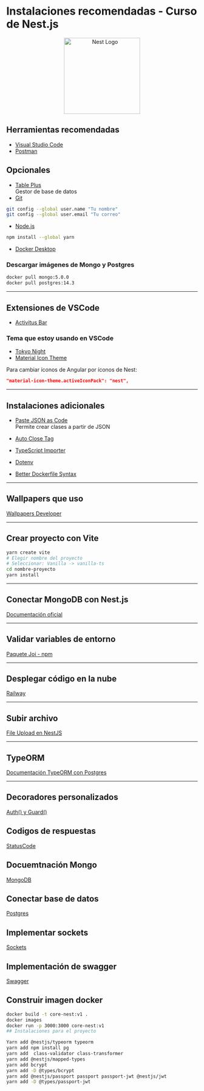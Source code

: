 # Instalaciones recomendadas - Curso de Nest.js

<p align="center">
  <a href="http://nestjs.com/" target="blank">
    <img src="https://nestjs.com/img/logo-small.svg" width="200" alt="Nest Logo" />
  </a>
</p>

## Herramientas recomendadas

- [Visual Studio Code](https://code.visualstudio.com/)
- [Postman](https://www.postman.com/downloads/)

## Opcionales

- [Table Plus](https://tableplus.com/)  
  Gestor de base de datos
- [Git](https://git-scm.com/)

```bash
git config --global user.name "Tu nombre"
git config --global user.email "Tu correo"
```

- [Node.js](https://nodejs.org/es/)

```bash
npm install --global yarn
```

- [Docker Desktop](https://www.docker.com/get-started)

### Descargar imágenes de Mongo y Postgres

```bash
docker pull mongo:5.0.0
docker pull postgres:14.3
```

---

## Extensiones de VSCode

- [Activitus Bar](https://marketplace.visualstudio.com/items?itemName=Gruntfuggly.activitusbar)

### Tema que estoy usando en VSCode

- [Tokyo Night](https://marketplace.visualstudio.com/items?itemName=enkia.tokyo-night)
- [Material Icon Theme](https://marketplace.visualstudio.com/items?itemName=PKief.material-icon-theme)

Para cambiar íconos de Angular por íconos de Nest:

```json
"material-icon-theme.activeIconPack": "nest",
```

---

## Instalaciones adicionales

- [Paste JSON as Code](https://marketplace.visualstudio.com/items?itemName=quicktype.quicktype)  
  Permite crear clases a partir de JSON

- [Auto Close Tag](https://marketplace.visualstudio.com/items?itemName=formulahendry.auto-close-tag)
- [TypeScript Importer](https://marketplace.visualstudio.com/items?itemName=pmneo.tsimporter)
- [Dotenv](https://marketplace.visualstudio.com/items?itemName=mikestead.dotenv)
- [Better Dockerfile Syntax](https://marketplace.visualstudio.com/items?itemName=jeff-hykin.better-dockerfile-syntax)

---

## Wallpapers que uso

[Wallpapers Developer](https://drive.google.com/drive/folders/1ItU8rbSGJjnh2USOBGwaCo9nYKifPJ6m?usp=sharing)

---

## Crear proyecto con Vite

```bash
yarn create vite
# Elegir nombre del proyecto
# Seleccionar: Vanilla -> vanilla-ts
cd nombre-proyecto
yarn install
```

---

## Conectar MongoDB con Nest.js

[Documentación oficial](https://docs.nestjs.com/techniques/mongodb)

---

## Validar variables de entorno

[Paquete Joi - npm](https://www.npmjs.com/package/joi)

---

## Desplegar código en la nube

[Railway](https://railway.com/)

---

## Subir archivo

[File Upload en NestJS](https://docs.nestjs.com/techniques/file-upload)

---

## TypeORM

[Documentación TypeORM con Postgres](https://docs.nestjs.com/techniques/database)

---

## Decoradores personalizados

[Auth() y Guard()](https://docs.nestjs.com/custom-decorators#decorator-composition)

## Codigos de respuestas

[StatusCode](https://developer.mozilla.org/en-US/docs/Web/HTTP/Reference/Status)

## Docuemtnación Mongo

[MongoDB](https://docs.nestjs.com/techniques/mongodb)

## Conectar base de datos

[Postgres](https://docs.nestjs.com/techniques/database)

## Implementar sockets

[Sockets](https://docs.nestjs.com/techniques/database)

## Implementación de swagger

[Swagger](https://docs.nestjs.com/openapi/introduction)

## Construir imagen docker

```bash
docker build -t core-nest:v1 .
docker images
docker run -p 3000:3000 core-nest:v1
## Instalaciones para el proyecto
```

```bash
Yarn add @nestjs/typeorm typeorm
yarn add npm install pg
yarn add  class-validator class-transformer
yarn add @nestjs/mapped-types
yarn add bcrypt
yarn add -D @types/bcrypt
yarn add @nestjs/passport passport passport-jwt @nestjs/jwt
yarn add -D @types/passport-jwt

```
